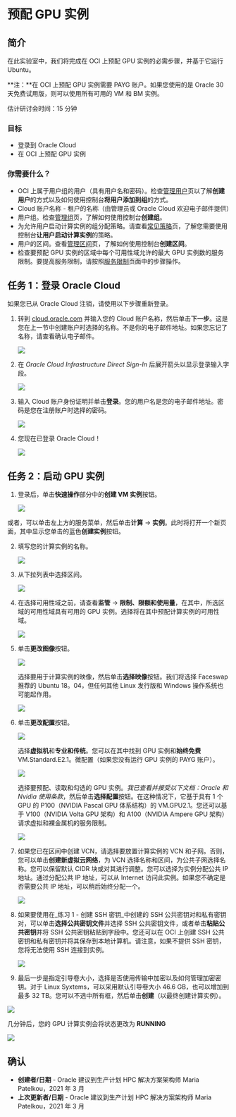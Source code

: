 # 预配 GPU 实例

## 简介

在此实验室中，我们将完成在 OCI 上预配 GPU 实例的必需步骤，并基于它运行 Ubuntu。

**注：**在 OCI 上预配 GPU 实例需要 PAYG 账户。如果您使用的是 Oracle 30 天免费试用版，则可以使用所有可用的 VM 和 BM 实例。

估计研讨会时间：15 分钟

### 目标

*   登录到 Oracle Cloud
*   在 OCI 上预配 GPU 实例

### 你需要什么？

*   OCI 上属于用户组的用户（具有用户名和密码）。检查[管理用户](https://docs.oracle.com/en-us/iaas/Content/Identity/Tasks/managingusers.htm)页以了解**创建用户**的方式以及如何使用控制台**将用户添加到组**的方式。
*   Cloud 账户名称 - 租户的名称（由管理员或 Oracle Cloud 欢迎电子邮件提供）
*   用户组。检查[管理组](https://docs.oracle.com/en-us/iaas/Content/Identity/Tasks/managinggroups.htm#three)页，了解如何使用控制台**创建组**。
*   为允许用户启动计算实例的组分配策略。请查看[常见策略](https://docs.oracle.com/en-us/iaas/Content/Identity/Concepts/commonpolicies.htm#top)页，了解您需要使用控制台**让用户启动计算实例**的策略。
*   用户的区间。查看[管理区间](https://docs.oracle.com/en-us/iaas/Content/Identity/Tasks/managingcompartments.htm#uscons)页，了解如何使用控制台**创建区间**。
*   检查要预配 GPU 实例的区域中每个可用性域允许的最大 GPU 实例数的服务限制。要提高服务限制，请按照[服务限制](https://docs.oracle.com/en-us/iaas/Content/General/Concepts/servicelimits.htm#top)页面中的步骤操作。

## 任务 1：登录 Oracle Cloud

如果您已从 Oracle Cloud 注销，请使用以下步骤重新登录。

1.  转到 [cloud.oracle.com](https://cloud.oracle.com) 并输入您的 Cloud 账户名称，然后单击**下一步**。这是您在上一节中创建账户时选择的名称。不是你的电子邮件地址。如果您忘记了名称，请查看确认电子邮件。
    
    ![](images/cloud-oracle.png " ")
    
2.  在 _Oracle Cloud Infrastructure Direct Sign-In_ 后展开箭头以显示登录输入字段。
    
    ![](images/cloud-login-tenant.png " ")
    
3.  输入 Cloud 账户身份证明并单击**登录**。您的用户名是您的电子邮件地址。密码是您在注册账户时选择的密码。
    
    ![](images/oci-signin.png " ")
    
4.  您现在已登录 Oracle Cloud！
    
    ![](images/oci-console-home-page.png " ")
    

## 任务 2：启动 GPU 实例

1.  登录后，单击**快速操作**部分中的**创建 VM 实例**按钮。
    
    ![](images/click-create-vm-instance.png " ")
    

或者，可以单击左上方的服务菜单，然后单击**计算** -> **实例**。此时将打开一个新页面，其中显示您单击的蓝色**创建实例**按钮。

2.  填写您的计算实例的名称。
    
    ![](images/fill-in-name.PNG " ")
    
3.  从下拉列表中选择区间。
    
    ![](images/select-compartment.PNG " ")
    
4.  在选择可用性域之前，请查看**监管** -> **限制、限额和使用量**，在其中，所选区域的可用性域具有可用的 GPU 实例。选择将在其中预配计算实例的可用性域。
    
    ![](images/select-AD.PNG " ")
    
5.  单击**更改图像**按钮。
    
    ![](images/change-image.PNG " ")
    
    选择要用于计算实例的映像，然后单击**选择映像**按钮。我们将选择 Faceswap 推荐的 Ubuntu 18。04，但任何其他 Linux 发行版和 Windows 操作系统也可能起作用。
    
    ![](images/select-image.PNG " ")
    
6.  单击**更改配置**按钮。
    
    ![](images/change-shape.PNG " ")
    
    选择**虚拟机**和**专业和传统**。您可以在其中找到 GPU 实例和**始终免费** VM.Standard.E2.1。微配置（如果您没有运行 GPU 实例的 PAYG 账户）。
    
    ![](images/select-VM-SL.PNG " ")
    
    选择要预配、读取和勾选的 GPU 实例。_我已查看并接受以下文档：Oracle 和 Nvidia 使用条款_，然后单击**选择配置**按钮。在这种情况下，它基于具有 1 个 GPU 的 P100（NVIDIA Pascal GPU 体系结构）的 VM.GPU2.1。您还可以基于 V100（NVIDIA Volta GPU 架构）和 A100（NVIDIA Ampere GPU 架构）请求虚拟和裸金属机的服务限制。
    
    ![](images/select-GPU.PNG " ")
    
7.  如果您已在区间中创建 VCN，请选择要放置计算实例的 VCN 和子网。否则，您可以单击**创建新虚拟云网络**，为 VCN 选择名称和区间，为公共子网选择名称。您可以保留默认 CIDR 块或对其进行调整。您可以选择为实例分配公共 IP 地址。通过分配公共 IP 地址，可以从 Internet 访问此实例。如果您不确定是否需要公共 IP 地址，可以稍后始终分配一个。
    
    ![](images/create-vcn.PNG " ")
    
8.  如果要使用在_练习 1 - 创建 SSH 密钥_中创建的 SSH 公共密钥对和私有密钥对，可以单击**选择公共密钥文件**并选择 SSH 公共密钥文件，或者单击**粘贴公共密钥**并将 SSH 公共密钥粘贴到字段中。您还可以在 OCI 上创建 SSH 公共密钥和私有密钥并将其保存到本地计算机。请注意，如果不提供 SSH 密钥，您将无法使用 SSH 连接到实例。
    
    ![](images/add-SSH.PNG " ")
    
9.  最后一步是指定引导卷大小，选择是否使用传输中加密以及如何管理加密密钥。对于 Linux Syxtems，可以采用默认引导卷大小 46.6 GB，也可以增加到最多 32 TB。您可以不选中所有框，然后单击**创建**（以最终创建计算实例）。
    

![](images/boot-volume.PNG " ")

几分钟后，您的 GPU 计算实例会将状态更改为 **RUNNING**

![](images/instance-running.PNG " ")

## **确认**

*   **创建者/日期** - Oracle 建议到生产计划 HPC 解决方案架构师 Maria Patelkou，2021 年 3 月
*   **上次更新者/日期** - Oracle 建议到生产计划 HPC 解决方案架构师 Maria Patelkou，2021 年 3 月
